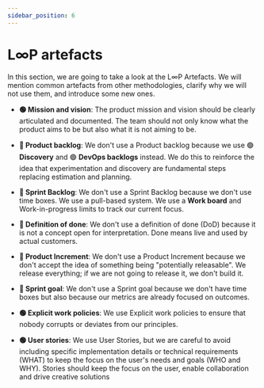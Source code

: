 ```yaml
---
sidebar_position: 6
---
```


# L∞P artefacts

In this section, we are going to take a look at the L∞P Artefacts. We will mention common artefacts from other methodologies, clarify why we will not use them, and introduce some new ones.

- **🟢 Mission and vision**: The product mission and vision should be clearly articulated and documented. The team should not only know what the product aims to be but also what it is not aiming to be.

- **🔴 Product backlog**: We don't use a Product backlog because we use 🟢 **Discovery** and 🟢 **DevOps backlogs** instead. We do this to reinforce the idea that experimentation and discovery are fundamental steps replacing estimation and planning.

- **🔴 Sprint Backlog**: We don't use a Sprint Backlog because we don't use time boxes. We use a pull-based system. We use a **Work board** and Work-in-progress limits to track our current focus.

- **🔴 Definition of done**: We don't use a  definition of done (DoD)  because it is not a concept open for interpretation. Done means live and used by actual customers.

- **🔴 Product Increment**: We don't use a  Product Increment because we don't accept the idea of something being "potentially releasable". We release everything; if we are not going to release it, we don't build it.

- **🔴 Sprint goal**: We don't use a Sprint goal because we don't have time boxes but also because our metrics are already focused on outcomes.

- **🟢 Explicit work policies**: We use Explicit work policies to ensure that nobody corrupts or deviates from our principles.

- **🟢 User stories**: We use User Stories, but we are careful to avoid including specific implementation details or technical requirements (WHAT) to keep the focus on the user's needs and goals (WHO and WHY). Stories should keep the focus on the user, enable collaboration and drive creative solutions
